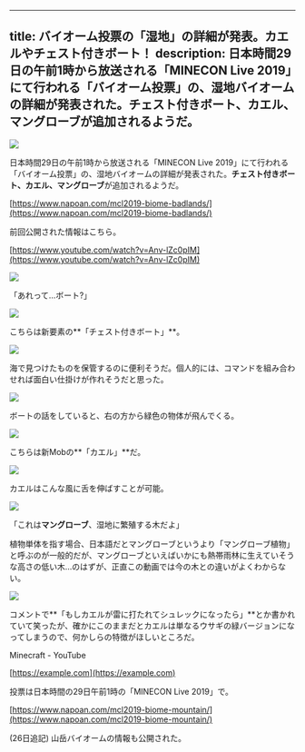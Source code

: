 
---
title: バイオーム投票の「湿地」の詳細が発表。カエルやチェスト付きボート！
description: 日本時間29日の午前1時から放送される「MINECON Live 2019」にて行われる「バイオーム投票」の、湿地バイオームの詳細が発表された。チェスト付きボート、カエル、マングローブが追加されるようだ。
---

![](https://cdn-ak.f.st-hatena.com/images/fotolife/s/sasigume/20210208/20210208111605.jpg)

日本時間29日の午前1時から放送される「MINECON Live 2019」にて行われる「バイオーム投票」の、湿地バイオームの詳細が発表された。**チェスト付きボート、カエル、マングローブ**が追加されるようだ。

[https://www.napoan.com/mcl2019-biome-badlands/](https://www.napoan.com/mcl2019-biome-badlands/)

前回公開された情報はこちら。

[https://www.youtube.com/watch?v=Anv-lZc0pIM](https://www.youtube.com/watch?v=Anv-lZc0pIM)

![](https://cdn-ak.f.st-hatena.com/images/fotolife/s/sasigume/20210208/20210208121103.jpg)

「あれって…ボート?」

![](https://cdn-ak.f.st-hatena.com/images/fotolife/s/sasigume/20210208/20210208111146.jpg)

こちらは新要素の**「チェスト付きボート」**。

![](https://cdn-ak.f.st-hatena.com/images/fotolife/s/sasigume/20210208/20210208121106.jpg)

海で見つけたものを保管するのに便利そうだ。個人的には、コマンドを組み合わせれば面白い仕掛けが作れそうだと思った。

![](https://cdn-ak.f.st-hatena.com/images/fotolife/s/sasigume/20210208/20210208085947.jpg)

ボートの話をしていると、右の方から緑色の物体が飛んでくる。

![](https://cdn-ak.f.st-hatena.com/images/fotolife/s/sasigume/20210208/20210208111612.jpg)

こちらは新Mobの**「カエル」**だ。

![](https://cdn-ak.f.st-hatena.com/images/fotolife/s/sasigume/20210208/20210208090658.jpg)

カエルはこんな風に舌を伸ばすことが可能。

![](https://cdn-ak.f.st-hatena.com/images/fotolife/s/sasigume/20210208/20210208121109.jpg)

「これは**マングローブ**、湿地に繁殖する木だよ」

植物単体を指す場合、日本語だとマングローブというより「マングローブ植物」と呼ぶのが一般的だが、マングローブといえばいかにも熱帯雨林に生えていそうな高さの低い木…のはずが、正直この動画では今の木との違いがよくわからない。

![](https://cdn-ak.f.st-hatena.com/images/fotolife/s/sasigume/20210208/20210208121114.jpg)

コメントで**「もしカエルが雷に打たれてシュレックになったら」**とか書かれていて笑ったが、確かにこのままだとカエルは単なるウサギの緑バージョンになってしまうので、何かしらの特徴がほしいところだ。

Minecraft - YouTube

[https://example.com](https://example.com)

投票は日本時間の29日午前1時の「MINECON Live 2019」で。

[https://www.napoan.com/mcl2019-biome-mountain/](https://www.napoan.com/mcl2019-biome-mountain/)

(26日追記) 山岳バイオームの情報も公開された。
